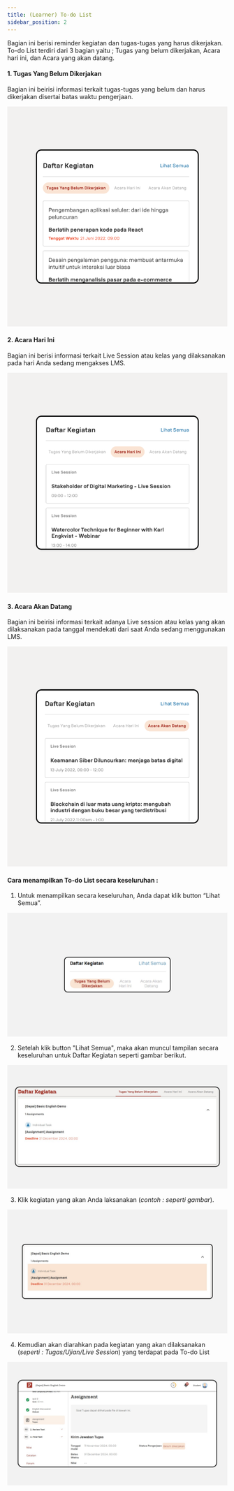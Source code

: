 ```yaml
---
title: (Learner) To-do List
sidebar_position: 2
---
```

Bagian ini berisi reminder kegiatan dan tugas-tugas yang harus dikerjakan. To-do List terdiri dari 3 bagian yaitu ; Tugas yang belum dikerjakan, Acara hari ini, dan Acara yang akan datang.

#### 1. Tugas Yang Belum Dikerjakan

Bagian ini beirisi informasi terkait tugas-tugas yang belum dan harus dikerjakan disertai batas waktu pengerjaan.

![](/img/Enterprise-LMS-Dashboard_1.4.png)

#### 2. Acara Hari Ini

Bagian ini berisi informasi terkait Live Session atau kelas yang dilaksanakan pada hari Anda sedang mengakses LMS.

![](/img/Enterprise-LMS-Dashboard_1.5.png)

#### **3. Acara Akan Datang**

Bagian ini beirisi informasi terkait adanya Live session atau kelas yang akan dilaksanakan pada tanggal mendekati dari saat Anda sedang menggunakan LMS.

![](/img/Enterprise-LMS-Dashboard_1.6.png)

#### Cara menampilkan To-do List secara keseluruhan :

1. Untuk menampilkan secara keseluruhan, Anda dapat klik button “Lihat Semua”.

![](/img/to-do-list.jpg)

2. Setelah klik button "Lihat Semua", maka akan muncul tampilan secara keseluruhan untuk Daftar Kegiatan seperti gambar berikut.

![](/img/to-do-list-2.jpg)

3. Klik kegiatan yang akan Anda laksanakan (*contoh : seperti gambar*).

![](/img/to-do-list-3.jpg)

4. Kemudian akan diarahkan pada kegiatan yang akan dilaksanakan (*seperti : Tugas/Ujian/Live Session*) yang terdapat pada To-do List

![](/img/to-do-list-4.jpg)
